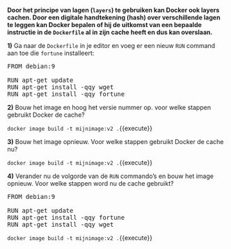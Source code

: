 **Door het principe van lagen (`layers`) te gebruiken kan Docker ook layers cachen. Door een digitale handtekening (hash) over verschillende lagen te leggen kan Docker bepalen of hij de uitkomst van een bepaalde instructie in de `Dockerfile` al in zijn cache heeft en dus kan overslaan.**

**1)** Ga naar de `Dockerfile` in je editor en voeg er een nieuw `RUN` command aan toe die `fortune` installeert:

<pre class="file" data-filename="Dockerfile" data-target="replace">
FROM debian:9

RUN apt-get update
RUN apt-get install -qqy wget
RUN apt-get install -qqy fortune
</pre>

**2)** Bouw het image en hoog het versie nummer op. voor welke stappen gebruikt Docker de cache?

`docker image build -t mijnimage:v2 .`{{execute}}

**3)** Bouw het image opnieuw. Voor welke stappen gebruikt Docker de cache nu?

`docker image build -t mijnimage:v2 .`{{execute}}

**4)** Verander nu de volgorde van de `RUN` commando’s en bouw het image opnieuw. Voor welke stappen word nu de cache gebruikt?

<pre class="file" data-filename="Dockerfile" data-target="replace">
FROM debian:9

RUN apt-get update
RUN apt-get install -qqy fortune
RUN apt-get install -qqy wget
</pre>

`docker image build -t mijnimage:v2 .`{{execute}}
